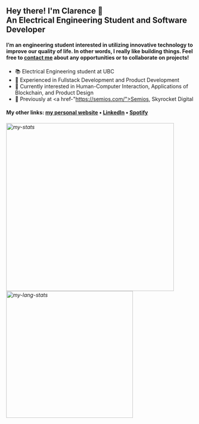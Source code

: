 <h2>Hey there! I'm Clarence 👋<br>An Electrical Engineering Student and Software Developer</h2>

<h4>I’m an engineering student interested in utilizing innovative technology to improve our quality of life. In other words, I really like building things. Feel free to <a href="https://ad2969.com/contact">contact me</a> about any opportunities or to collaborate on projects!</h4>

- 📚 Electrical Engineering student at UBC
- 🔭 Experienced in Fullstack Development and Product Development
- 💬 Currently interested in Human-Computer Interaction, Applications of Blockchain, and Product Design
- 💼 Previously at <a href-"https://semios.com/">Semios</a>, Skyrocket Digital
<!-- - 🌱 Currently learning -->

<h4>My other links: <a href="https://ad2969.com">my personal website</a> • <a href="https://www.linkedin.com/in/clarence-adrian">LinkedIn</a> • <a href="https://open.spotify.com/user/21zjm64qokoaly5je5kostekq">Spotify</a></h4>
<h6>

<p>
<img width="450" align="center" src="https://github-readme-stats.vercel.app/api/?username=ad2969&count_private=true&show_icons=true&line_height=22" alt="my-stats" />
<img width="340" align="center" src="https://github-readme-stats.vercel.app/api/top-langs/?username=ad2969&count_private=true&show_icons=true&layout=compact&line_height=27" alt="my-lang-stats" />
</p>
